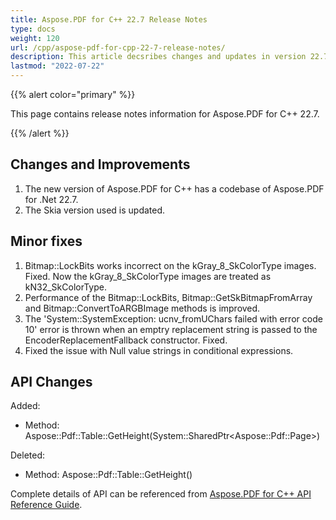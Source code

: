 ```yaml
---
title: Aspose.PDF for C++ 22.7 Release Notes
type: docs
weight: 120
url: /cpp/aspose-pdf-for-cpp-22-7-release-notes/
description: This article decsribes changes and updates in version 22.7 of Aspose.PDF for C++ library
lastmod: "2022-07-22"
---
```


{{% alert color="primary" %}}

This page contains release notes information for Aspose.PDF for C++ 22.7.

{{% /alert %}}

## Changes and Improvements

1. The new version of Aspose.PDF for C++ has a codebase of Aspose.PDF for .Net 22.7.
1. The Skia version used is updated.

## Minor fixes

1. Bitmap::LockBits works incorrect on the kGray_8_SkColorType images. Fixed. Now the kGray_8_SkColorType images are treated as kN32_SkColorType.
1. Performance of the Bitmap::LockBits, Bitmap::GetSkBitmapFromArray and Bitmap::ConvertToARGBImage methods is improved.
1. The 'System::SystemException: ucnv_fromUChars failed with error code 10' error is thrown when an emptry replacement string is passed to the EncoderReplacementFallback constructor. Fixed.
1. Fixed the issue with Null value strings in conditional expressions.

## API Changes

Added:

* Method: Aspose::Pdf::Table::GetHeight(System::SharedPtr\<Aspose::Pdf::Page\>)

Deleted:

* Method: Aspose::Pdf::Table::GetHeight()

Complete details of API can be referenced from [Aspose.PDF for C++ API Reference Guide](https://reference.aspose.com/pdf/cpp).
